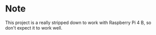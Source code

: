 # Note
This project is a really stripped down to work with Raspberry Pi 4 B, so don't expect it to work well.